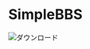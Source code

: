 # SimpleBBS
![ダウンロード](https://user-images.githubusercontent.com/9285340/143777094-b4b0d256-f2c0-40cf-aeb0-aaa50ea71d5e.gif)
